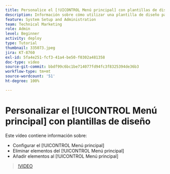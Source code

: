 ```yaml
---
title: Personalice el [!UICONTROL Menú principal] con plantillas de diseño
description: Información sobre cómo utilizar una plantilla de diseño para personalizar el [!UICONTROL Menú principal].
feature: System Setup and Administration
team: Technical Marketing
role: Admin
level: Beginner
activity: deploy
type: Tutorial
thumbnail: 335073.jpeg
jira: KT-8760
exl-id: 5fa4e251-fcf3-41a4-be50-f0302a481358
doc-type: video
source-git-commit: bbdf99c6bc1be714077fd94fc3f8325394de36b3
workflow-type: tm+mt
source-wordcount: '51'
ht-degree: 100%

---
```


# Personalizar el [!UICONTROL Menú principal] con plantillas de diseño

Este vídeo contiene información sobre:

* Configurar el [!UICONTROL Menú principal]
* Eliminar elementos del [!UICONTROL Menú principal]
* Añadir elementos al [!UICONTROL Menú principal]


>[!VIDEO](https://video.tv.adobe.com/v/3432308/?quality=12&learn=on&enablevpops=1&captions=spa)
